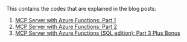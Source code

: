 This contains the codes that are explained in the blog posts:

1. [MCP Server with Azure Functions: Part 1](https://amustahid.hashnode.dev/mcp-server-with-azure-functions-part-2?source=more_articles_bottom_blogs)
2. [MCP Server with Azure Functions: Part 2](https://amustahid.hashnode.dev/mcp-server-with-azure-functions-part-2?source=more_articles_bottom_blogs)
3. [MCP Server with Azure Functions (SQL edition): Part 3 Plus Bonus](https://amustahid.hashnode.dev/mcp-server-with-azure-functions-sql-edition-part-3-plus-bonus)
